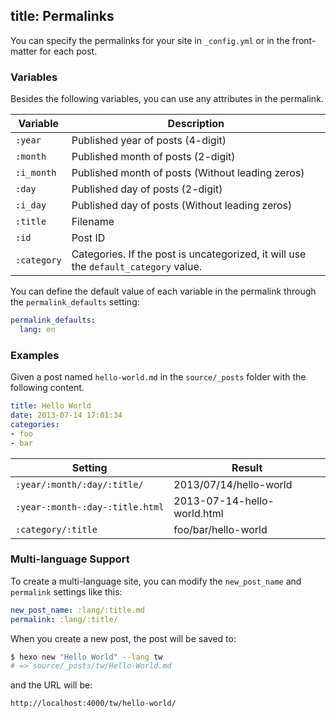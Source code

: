 title: Permalinks
---
You can specify the permalinks for your site in `_config.yml` or in the front-matter for each post.

### Variables

Besides the following variables, you can use any attributes in the permalink.

Variable | Description
--- | ---
`:year` | Published year of posts (4-digit)
`:month` | Published month of posts (2-digit)
`:i_month` | Published month of posts (Without leading zeros)
`:day` | Published day of posts (2-digit)
`:i_day` | Published day of posts (Without leading zeros)
`:title` | Filename
`:id` | Post ID
`:category` | Categories. If the post is uncategorized, it will use the `default_category` value.

You can define the default value of each variable in the permalink through the `permalink_defaults` setting:

``` yaml
permalink_defaults:
  lang: en
```

### Examples

Given a post named `hello-world.md` in the `source/_posts` folder with the following content.

``` yaml
title: Hello World
date: 2013-07-14 17:01:34
categories:
- foo
- bar
```

Setting | Result
--- | ---
`:year/:month/:day/:title/` | 2013/07/14/hello-world
`:year-:month-:day-:title.html` | 2013-07-14-hello-world.html
`:category/:title` | foo/bar/hello-world

### Multi-language Support

To create a multi-language site, you can modify the `new_post_name` and `permalink` settings like this:

``` yaml
new_post_name: :lang/:title.md
permalink: :lang/:title/
```

When you create a new post, the post will be saved to:

``` bash
$ hexo new "Hello World" --lang tw
# => source/_posts/tw/Hello-World.md
```

and the URL will be:

``` plain
http://localhost:4000/tw/hello-world/
```
